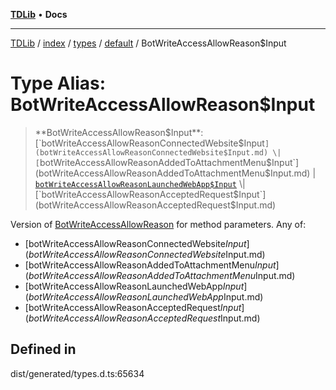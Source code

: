 [**TDLib**](../../../../../../README.md) • **Docs**

***

[TDLib](../../../../../../modules.md) / [index](../../../../../README.md) / [types](../../../README.md) / [default](../README.md) / BotWriteAccessAllowReason$Input

# Type Alias: BotWriteAccessAllowReason$Input

> **BotWriteAccessAllowReason$Input**: [`botWriteAccessAllowReasonConnectedWebsite$Input`](botWriteAccessAllowReasonConnectedWebsite$Input.md) \| [`botWriteAccessAllowReasonAddedToAttachmentMenu$Input`](botWriteAccessAllowReasonAddedToAttachmentMenu$Input.md) \| [`botWriteAccessAllowReasonLaunchedWebApp$Input`](botWriteAccessAllowReasonLaunchedWebApp$Input.md) \| [`botWriteAccessAllowReasonAcceptedRequest$Input`](botWriteAccessAllowReasonAcceptedRequest$Input.md)

Version of [BotWriteAccessAllowReason](BotWriteAccessAllowReason.md) for method parameters.
Any of:
- [botWriteAccessAllowReasonConnectedWebsite$Input](botWriteAccessAllowReasonConnectedWebsite$Input.md)
- [botWriteAccessAllowReasonAddedToAttachmentMenu$Input](botWriteAccessAllowReasonAddedToAttachmentMenu$Input.md)
- [botWriteAccessAllowReasonLaunchedWebApp$Input](botWriteAccessAllowReasonLaunchedWebApp$Input.md)
- [botWriteAccessAllowReasonAcceptedRequest$Input](botWriteAccessAllowReasonAcceptedRequest$Input.md)

## Defined in

dist/generated/types.d.ts:65634
